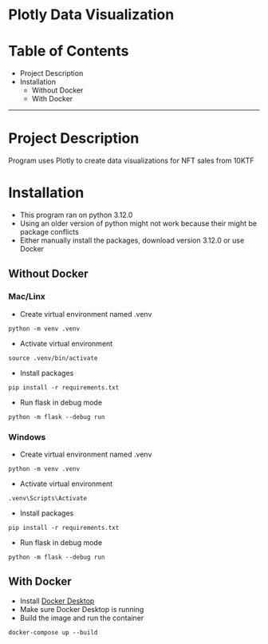 # Plotly Data Visualization

# Table of Contents
- Project Description
- Installation
    - Without Docker
    - With Docker

---

# Project Description
Program uses Plotly to create data visualizations for NFT sales from 10KTF

# Installation
- This program ran on python 3.12.0
- Using an older version of python might not work because their might be package conflicts
- Either manually install the packages, download version 3.12.0 or use Docker

## Without Docker

### Mac/Linx
- Create virtual environment named .venv
~~~
python -m venv .venv 
~~~

- Activate virtual environment
~~~
source .venv/bin/activate
~~~

- Install packages
~~~
pip install -r requirements.txt
~~~

- Run flask in debug mode
~~~
python -m flask --debug run
~~~ 

### Windows
- Create virtual environment named .venv
~~~
python -m venv .venv 
~~~

- Activate virtual environment
~~~
.venv\Scripts\Activate
~~~

- Install packages
~~~
pip install -r requirements.txt
~~~

- Run flask in debug mode
~~~
python -m flask --debug run
~~~ 

## With Docker
- Install [Docker Desktop](https://www.docker.com/products/docker-desktop/)
- Make sure Docker Desktop is running
- Build the image and run the container
~~~
docker-compose up --build
~~~
